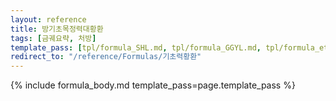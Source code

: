```yaml
---
layout: reference
title: 방기초목정력대황환
tags: [금궤요략, 처방]
template_pass: [tpl/formula_SHL.md, tpl/formula_GGYL.md, tpl/formula_etc.md]
redirect_to: "/reference/Formulas/기초력황환"
---
```


{% include formula_body.md template_pass=page.template_pass %}
